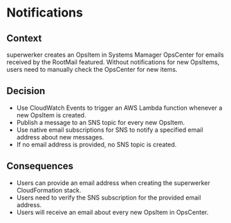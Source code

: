 # Notifications

## Context

superwerker creates an OpsItem in Systems Mamager OpsCenter for emails received by the RootMail featured. Without notifications for new OpsItems, users need to manually check the OpsCenter for new items.

## Decision

- Use CloudWatch Events to trigger an AWS Lambda function whenever a new OpsItem is created.
- Publish a message to an SNS topic for every new OpsItem.
- Use native email subscriptions for SNS to notify a specified email address about new messages.
- If no email address is provided, no SNS topic is created.

## Consequences

- Users can provide an email address when creating the superwerker CloudFormation stack.
- Users need to verify the SNS subscription for the provided email address.
- Users will receive an email about every new OpsItem in OpsCenter.
